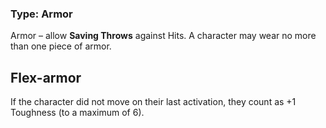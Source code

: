### Type: Armor

Armor – allow **Saving Throws** against Hits. A character may wear no more than one piece of armor.
## Flex-armor

If the character did not move on their last activation, they count as +1 Toughness (to a maximum of 6).
